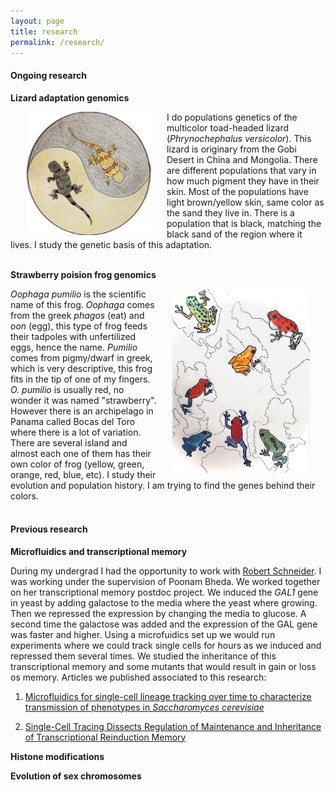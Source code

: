 ```yaml
---
layout: page
title: research 
permalink: /research/
---
```


#### **Ongoing research**


**Lizard adaptation genomics**

<img src="/figures/lizarddrawing.jpg" alt="Solarte Oophaga pumilio" style="float:left;padding-left:25px;padding-right:25px;width:200px">

I do populations genetics of the multicolor toad-headed lizard (*Phrynochephalus versicolor*). This lizard is originary from the Gobi Desert in China and Mongolia. There are different populations that vary in how much pigment they have in their skin. Most of the populations have light brown/yellow skin, same color as the sand they live in. There is a population that is black, matching the black sand of the region where it lives. I study the genetic basis of this adaptation.  <br><br>

**Strawberry poision frog genomics**

<img src="/figures/Bocas.JPG" alt="Solarte Oophaga pumilio" style="float:right;padding-left:25px;padding-right:25px;width:220px">


*Oophaga pumilio* is the scientific name of this frog. *Oophaga* comes from the greek *phagos* (eat) and *oon* (egg), this type of frog feeds their tadpoles with unfertilized eggs, hence the name. *Pumilio* comes from pigmy/dwarf in greek, which is very descriptive, this frog fits in the tip of one of my fingers. *O. pumilio* is usually red, no wonder it was named "strawberry". However there is an archipelago in Panama called Bocas del Toro where there is a lot of variation. There are several island and almost each one of them has their own color of frog (yellow, green, orange, red, blue, etc). I study their evolution and population history. I am trying to find the genes behind their colors. <br><br>



#### **Previous research**

**Microfluidics and transcriptional memory**

During my undergrad I had the opportunity to work with [Robert Schneider](https://www.helmholtz-munich.de/ife/research/robert-schneider-chromatin-dynamics-and-epigenetics/research/index.html). I was working under the supervision of Poonam Bheda. We worked together on her transcriptional memory postdoc project. We induced the *GAL1* gene in yeast by adding galactose to the media where the yeast where growing. Then we repressed the expression by changing the media to glucose. A second time the galactose was added and the expression of the GAL gene was faster and higher. Using a microfuidics set up we would run experiments where we could track single cells for hours as we induced and repressed them several times. We studied the inheritance of this transcriptional memory and some mutants that would result in gain or loss os memory. Articles we published associated to this research:

1. [Microfluidics for single-cell lineage tracking over time to characterize transmission of phenotypes in *Saccharomyces cerevisiae*](/files/publications/2020StarProtocol.pdf)

2. [Single-Cell Tracing Dissects Regulation of Maintenance and Inheritance of Transcriptional Reinduction Memory](/files/publications/2020Microfluidics.pdf)


**Histone modifications**


**Evolution of sex chromosomes**



[jekyll-organization]: https://github.com/jekyll

